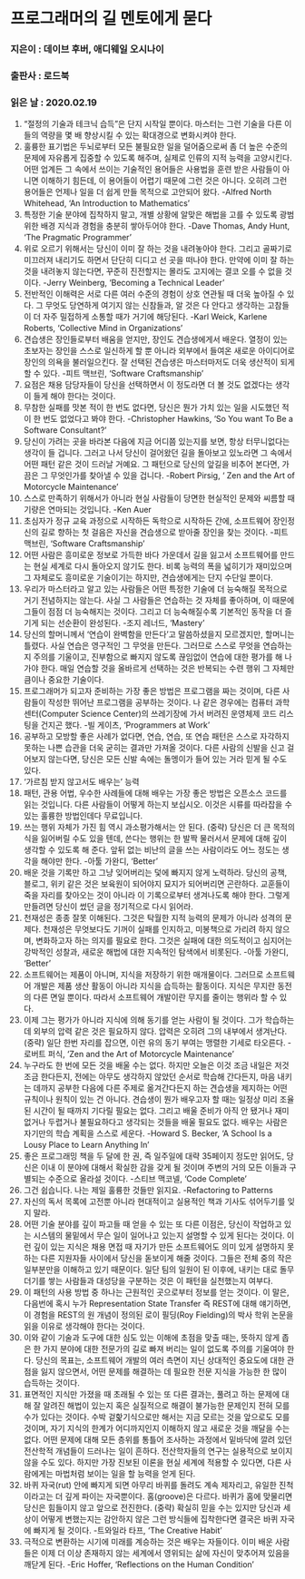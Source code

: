 # 프로그래머의 길 멘토에게 묻다
### 지은이 : 데이브 후버, 애디웨일 오시나이
### 출판사 : 로드북
### 읽은 날 : 2020.02.19

1. “절정의 기술과 테크닉 습득”은 단지 시작일 뿐이다. 마스터는 그런 기술을 다른 이들의 역량을 몇 배 향상시킬 수 있는 확대경으로 변화시켜야 한다.
ㅤ
2. 훌륭한 표기법은 두뇌로부터 모든 불필요한 일을 덜어줌으로써 좀 더 높은 수준의 문제에 자유롭게 집중할 수 있도록 해주며, 실제로 인류의 지적 능력을 고양시킨다. 어떤 업계든 그 속에서 쓰이는 기술적인 용어들은 사용법을 훈련 받은 사람들이 아니면 이해하기 힘든데, 이 용어들이 어렵기 때문에 그런 것은 아니다. 오히려 그런 용어들은 언제나 일을 더 쉽게 만들 목적으로 고안되어 왔다.
-Alfred North Whitehead, ‘An Introduction to Mathematics’
ㅤ
3. 특정한 기술 분야에 집착하지 말고, 개별 상황에 알맞은 해법을 고를 수 있도록 광범위한 배경 지식과 경험을 충분히 쌓아두어야 한다.
-Dave Thomas, Andy Hunt, ‘The Pragmatic Programmer’
ㅤ
4. 위로 오르기 위해서는 당신이 이미 잘 하는 것을 내려놓아야 한다. 그리고 골짜기로 미끄러져 내리기도 하면서 단단히 디디고 선 곳을 떠나야 한다. 만약에 이미 잘 하는 것을 내려놓지 않는다면, 꾸준히 진전할지는 몰라도 고지에는 결코 오를 수 없을 것이다.
-Jerry Weinberg, ‘Becoming a Technical Leader’
ㅤ
5. 전반적인 이해력은 서로 다른 여러 수준의 경험이 상호 연관될 때 더욱 높아질 수 있다. 그 무엇도 당연하게 여기지 않는 신참들과, 알 것은 다 안다고 생각하는 고참들이 더 자주 밀접하게 소통할 때가 거기에 해당된다.
-Karl Weick, Karlene Roberts, ‘Collective Mind in Organizations’
ㅤ
6. 견습생은 장인들로부터 배움을 얻지만, 장인도 견습생에게서 배운다. 열정이 있는 초보자는 장인을 스스로 일신하게 할 뿐 아니라 외부에서 들여온 새로운 아이디어로 장인의 의욕을 불러일으킨다. 잘 선택된 견습생은 마스터마저도 더욱 생산적이 되게 할 수 있다.
-피트 맥브린, ‘Software Craftsmanship’
ㅤ
7. 요점은 채용 담당자들이 당신을 선택하면서 이 정도라면 더 볼 것도 없겠다는 생각이 들게 해야 한다는 것이다.
ㅤ
8. 무참한 실패를 맛본 적이 한 번도 없다면, 당신은 뭔가 가치 있는 일을 시도했던 적이 한 번도 없었다고 봐야 한다.
-Christopher Hawkins, ‘So You want To Be a Software Consultant?’
ㅤ
9. 당신이 가려는 곳을 바라본 다음에 지금 어디쯤 있는지를 보면, 항상 터무니없다는 생각이 들 겁니다. 그러고 나서 당신이 걸어왔던 길을 돌아보고 있노라면 그 속에서 어떤 패턴 같은 것이 드러날 거예요. 그 패턴으로 당신의 앞길을 비추어 본다면, 가끔은 그 무엇인가를 찾아낼 수 있을 겁니다.
-Robert Pirsig, ‘ Zen and the Art of Motorcycle Maintenance’
ㅤ
10. 스스로 만족하기 위해서가 아니라 현실 사람들이 당면한 현실적인 문제와 씨름할 때 기량은 연마되는 것입니다.
-Ken Auer
ㅤ
11. 초심자가 정규 교육 과정으로 시작하든 독학으로 시작하든 간에, 소프트웨어 장인정신의 길로 향하는 첫 걸음은 자신을 견습생으로 받아줄 장인을 찾는 것이다.
-피트 맥브린, ‘Software Craftsmanship’
ㅤ
12. 어떤 사람은 흥미로운 정보로 가득한 바다 가운데서 길을 잃고서 소프트웨어를 만드는 현실 세계로 다시 돌아오지 않기도 한다. 비록 능력의 폭을 넓히기가 재미있으며 그 자체로도 흥미로운 기술이기는 하지만, 견습생에게는 단지 수단일 뿐이다.
ㅤ
13. 우리가 마스터라고 알고 있는 사람들은 어떤 특정한 기술에 더 능숙해질 목적으로 거기 전념하지는 않는다. 사실 그 사람들은 연습하는 것 자체를 좋아하며, 이 때문에 그들이 점점 더 능숙해지는 것이다. 그리고 더 능숙해질수록 기본적인 동작을 더 즐기게 되는 선순환이 완성된다.
-조지 레너드, ‘Mastery’
ㅤ
14. 당신의 할머니께서 ‘연습이 완벽함을 만든다’고 말씀하셨을지 모르겠지만, 할머니는 틀렸다. 사실 연습은 영구적인 그 무엇을 만든다. 그러므로 스스로 무엇을 연습하는지 주의를 기울이고, 진부함으로 빠지지 않도록 끊임없이 연습에 대한 평가를 해 나가야 한다. 매일 연습할 것을 올바르게 선택하는 것은 반복되는 수련 행위 그 자체만큼이나 중요한 기술이다.
ㅤ
15. 프로그래머가 되고자 준비하는 가장 좋은 방법은 프로그램을 짜는 것이며, 다른 사람들이 작성한 뛰어난 프로그램을 공부하는 것이다. 나 같은 경우에는 컴퓨터 과학 센터(Computer Science Center)의 쓰레기장에 가서 버려진 운영체제 코드 리스팅을 건지곤 했다.
-빌 게이츠, ‘Programmers at Work’
ㅤ
16. 공부하고 모방할 좋은 사례가 없다면, 연습, 연습, 또 연습 패턴은 스스로 자각하지 못하는 나쁜 습관을 더욱 굳히는 결과만 가져올 것이다. 다른 사람의 신발을 신고 걸어보지 않는다면, 당신은 모든 신발 속에는 돌멩이가 들어 있는 거라 믿게 될 수도 있다.
ㅤ
17. ‘가르침 받지 않고서도 배우는’ 능력
ㅤ
18. 패턴, 관용 어법, 우수한 사례들에 대해 배우는 가장 좋은 방법은 오픈소스 코드를 읽는 것입니다. 다른 사람들이 어떻게 하는지 보십시오. 이것은 시류를 따라잡을 수 있는 훌륭한 방법인데다 무료입니다.
ㅤ
19. 쓰는 행위 자체가 가진 힘 역시 과소평가해서는 안 된다. (중략) 당신은 더 큰 목적의식을 잃어버릴 수도 있을 텐데, 쓴다는 행위는 한 발짝 물러서서 문제에 대해 깊이 생각할 수 있도록 해 준다. 앞뒤 없는 비난의 글을 쓰는 사람이라도 어느 정도는 생각을 해야만 한다.
-아툴 가완디, ‘Better’
ㅤ
20. 배운 것을 기록만 하고 그냥 잊어버리는 덫에 빠지지 않게 노력하라. 당신의 공책, 블로그, 위키 같은 것은 보육원이 되어야지 묘지가 되어버리면 곤란하다. 교훈들이 죽을 자리를 찾아오는 것이 아니라 이 기록으로부터 생겨나도록 해야 한다. 그렇게 만들려면 당신이 썼던 글을 정기적으로 다시 읽어라.
ㅤ
21. 천재성은 종종 잘못 이해된다. 그것은 탁월한 지적 능력의 문제가 아니라 성격의 문제다. 천재성은 무엇보다도 기꺼이 실패를 인지하고, 미봉책으로 가리려 하지 않으며, 변화하고자 하는 의지를 필요로 한다. 그것은 실패에 대한 의도적이고 심지어는 강박적인 성찰과, 새로운 해법에 대한 지속적인 탐색에서 비롯된다.
-아툴 가완디, ‘Better’
ㅤ
22. 소프트웨어는 제품이 아니며, 지식을 저장하기 위한 매개물이다. 그러므로 소프트웨어 개발은 제품 생산 활동이 아니라 지식을 습득하는 활동이다. 지식은 무지란 동전의 다른 면일 뿐이다. 따라서 소프트웨어 개발이란 무지를 줄이는 행위라 할 수 있다.
ㅤ
23. 이제 그는 평가가 아니라 지식에 의해 동기를 얻는 사람이 될 것이다. 그가 학습하는데 외부의 압력 같은 것은 필요하지 않다. 압력은 오히려 그의 내부에서 생겨난다. (중략) 일단 한번 자리를 잡으면, 이런 유의 동기 부여는 맹렬한 기세로 타오른다.
-로버트 퍼식, ‘Zen and the Art of Motorcycle Maintenance’
ㅤ
24. 누구라도 한 번에 모든 것을 배울 수는 없다. 하지만 오늘은 이것 조금 내일은 저것 조금 한다든지, 전에는 아무도 생각하지 않았던 순서로 학습해 간다든지, 마음 내키는 데까지 공부한 다음에 다른 주제로 옮겨간다든지 하는 견습생을 제지하는 어떤 규칙이나 원칙이 있는 건 아니다. 견습생이 뭔가 배우고자 할 때는 일정상 미리 조율된 시간이 될 때까지 기다릴 필요는 없다. 그리고 배울 준비가 아직 안 됐거나 재미 없거나 두렵거나 불필요하다고 생각되는 것들을 배울 필요도 없다. 배우는 사람은 자기만의 학습 계획을 스스로 세운다.
-Howard S. Becker, ‘A School Is a Lousy Place to Learn Anything In’
ㅤ
25. 좋은 프로그래밍 책을 두 달에 한 권, 즉 일주일에 대략 35페이지 정도만 읽어도, 당신은 이내 이 분야에 대해서 확실한 감을 갖게 될 것이며 주변의 거의 모든 이들과 구별되는 수준으로 올라설 것이다.
-스티브 맥코넬, ‘Code Complete’
ㅤ
26. 그건 쉽습니다. 나는 제일 훌륭한 것들만 읽지요.
-Refactoring to Patterns
ㅤ
27. 자신의 독서 목록에 고전뿐 아니라 현대적이고 실용적인 책과 기사도 섞어두기를 잊지 말라.
ㅤ
28. 어떤 기술 분야를 깊이 파고들 때 얻을 수 있는 또 다른 이점은, 당신이 작업하고 있는 시스템의 물밑에서 무슨 일이 일어나고 있는지 설명할 수 있게 된다는 것이다. 이런 깊이 있는 지식은 채용 면접 때 자기가 만든 소프트웨어도 의미 있게 설명하지 못하는 다른 지원자들 사이에서 당신을 돋보이게 해줄 것이다. 그들은 전체 중의 작은 일부분만을 이해하고 있기 때문이다. 일단 팀의 일원이 된 이후에, 내키는 대로 돌무더기를 쌓는 사람들과 대성당을 구분하는 것은 이 패턴을 실천했는지 여부다.
ㅤ
29. 이 패턴의 사용 방법 중 하나는 근원적인 곳으로부터 정보를 얻는 것이다. 이 말은, 다음번에 혹시 누가 Representation State Transfer 즉 REST에 대해 얘기하면, 이 경험을 REST의 원 개념이 정의된 로이 필딩(Roy Fielding)의 박사 학위 논문을 읽을 이유로 생각해야 한다는 것이다.
ㅤ
30. 이와 같이 기술과 도구에 대한 심도 있는 이해에 초점을 맞출 때는, 뜻하지 않게 좁은 한 가지 분야에 대한 전문가의 길로 빠져 버리는 일이 없도록 주의를 기울여야 한다. 당신의 목표는, 소프트웨어 개발의 여러 측면이 지닌 상대적인 중요도에 대한 관점을 잃지 않으면서, 어떤 문제를 해결하는 데 필요한 전문 지식을 가능한 한 많이 습득하는 것이다.
ㅤ
31. 표면적인 지식만 가졌을 때 초래될 수 있는 또 다른 결과는, 풀려고 하는 문제에 대해 잘 알려진 해법이 있는지 혹은 실질적으로 해결이 불가능한 문제인지 전혀 모를 수가 있다는 것이다. 수박 겉핥기식으로만 해서는 지금 모르는 것을 앞으로도 모를 것이며, 자기 지식의 한계가 어디까지인지 이해하지 않고 새로운 것을 깨달을 수는 없다. 어떤 문제에 대해 모든 층위를 통틀어 조사하는 과정에서 밑바닥에 깔려 있던 전산학적 개념들이 드러나는 일이 흔하다. 전산학자들의 연구는 실용적으로 보이지 않을 수도 있다. 하지만 가장 진보된 이론을 현실 세계에 적용할 수 있다면, 다른 사람에게는 마법처럼 보이는 일을 할 능력을 얻게 된다.
ㅤ
32. 바퀴 자국(rut) 안에 빠지게 되면 아무리 바퀴를 돌려도 계속 제자리고, 유일한 진척이라고는 더 깊게 파이는 자국뿐이다. 홈(groove)은 다르다. 바퀴가 홈에 맞물리면 당신은 힘들이지 않고 앞으로 전진한다. (중략) 확실히 믿을 수는 있지만 당신과 세상이 어떻게 변했는지는 감안하지 않은 그런 방식들에 집착한다면 결국은 바퀴 자국에 빠지게 될 것이다.
-트와일라 타프, ‘The Creative Habit’
ㅤ
33. 극적으로 변환하는 시기에 미래를 계승하는 것은 배우는 자들이다. 이미 배운 사람들은 이제 더 이상 존재하지 않는 세계에서 영위되는 삶에 자신이 맞추어져 있음을 깨닫게 된다.
-Eric Hoffer, ‘Reflections on the Human Condition’
